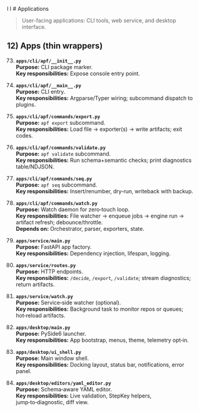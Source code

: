 I I # Applications

> User-facing applications: CLI tools, web service, and desktop interface.

## 12) Apps (thin wrappers)

73) **`apps/cli/apf/__init__.py`**  
**Purpose:** CLI package marker.  
**Key responsibilities:** Expose console entry point.

74) **`apps/cli/apf/__main__.py`**  
**Purpose:** CLI entry.  
**Key responsibilities:** Argparse/Typer wiring; subcommand dispatch to plugins.

75) **`apps/cli/apf/commands/export.py`**  
**Purpose:** `apf export` subcommand.  
**Key responsibilities:** Load file → exporter(s) → write artifacts; exit codes.

76) **`apps/cli/apf/commands/validate.py`**  
**Purpose:** `apf validate` subcommand.  
**Key responsibilities:** Run schema+semantic checks; print diagnostics table/NDJSON.

77) **`apps/cli/apf/commands/seq.py`**  
**Purpose:** `apf seq` subcommand.  
**Key responsibilities:** Insert/renumber, dry‑run, writeback with backup.

78) **`apps/cli/apf/commands/watch.py`**  
**Purpose:** Watch daemon for zero‑touch loop.  
**Key responsibilities:** File watcher → enqueue jobs → engine run → artifact refresh; debounce/throttle.  
**Depends on:** Orchestrator, parser, exporters, state.

79) **`apps/service/main.py`**  
**Purpose:** FastAPI app factory.  
**Key responsibilities:** Dependency injection, lifespan, logging.

80) **`apps/service/routes.py`**  
**Purpose:** HTTP endpoints.  
**Key responsibilities:** `/decide`, `/export`, `/validate`; stream diagnostics; return artifacts.

81) **`apps/service/watch.py`**  
**Purpose:** Service‑side watcher (optional).  
**Key responsibilities:** Background task to monitor repos or queues; hot‑reload artifacts.

82) **`apps/desktop/main.py`**  
**Purpose:** PySide6 launcher.  
**Key responsibilities:** App bootstrap, menus, theme, telemetry opt‑in.

83) **`apps/desktop/ui_shell.py`**  
**Purpose:** Main window shell.  
**Key responsibilities:** Docking layout, status bar, notifications, error panel.

84) **`apps/desktop/editors/yaml_editor.py`**  
**Purpose:** Schema‑aware YAML editor.  
**Key responsibilities:** Live validation, StepKey helpers, jump‑to‑diagnostic, diff view.